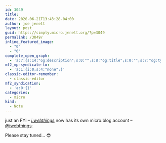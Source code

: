 ```yaml
---
id: 3049
title: 
date: 2020-06-21T13:43:28-04:00
author: joe jenett
layout: post
guid: https://simply.micro.jenett.org/?p=3049
permalink: /3049/
inline_featured_image:
  - "0"
  - "0"
complete_open_graph:
  - 'a:7:{s:14:"og:description";s:0:"";s:8:"og:title";s:0:"";s:7:"og:type";s:0:"";s:12:"twitter:card";s:7:"summary";s:15:"twitter:creator";s:0:"";s:19:"twitter:description";s:0:"";s:8:"og:image";s:0:"";}'
mf2_mp-syndicate-to:
  - 'a:1:{i:0;s:4:"none";}'
classic-editor-remember:
  - classic-editor
mf2_syndication:
  - 'a:0:{}'
categories:
  - micro
kind:
  - Note
---
```

<p>just an FYI – <a href="https://iwebthings.jenett.org/" title=""><em>i.webthings</em></a> now has its own micro.blog account – <span style="text-decoration:line-through;"><a href="https://micro.blog/iwebthings" title="">@iwebthings</a>.</span></p>
<p>Please stay tuned… 😎</p>